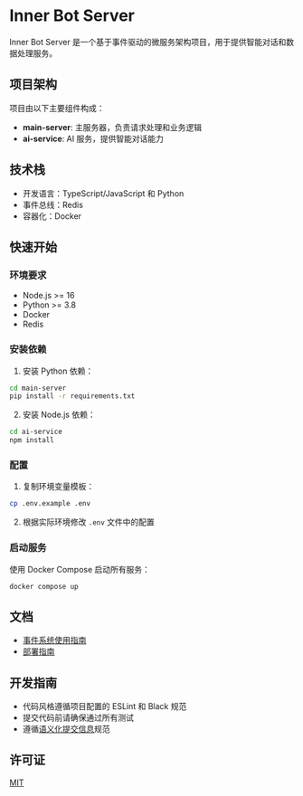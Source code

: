 # Inner Bot Server

Inner Bot Server 是一个基于事件驱动的微服务架构项目，用于提供智能对话和数据处理服务。

## 项目架构

项目由以下主要组件构成：

- **main-server**: 主服务器，负责请求处理和业务逻辑
- **ai-service**: AI 服务，提供智能对话能力

## 技术栈

- 开发语言：TypeScript/JavaScript 和 Python
- 事件总线：Redis
- 容器化：Docker

## 快速开始

### 环境要求

- Node.js >= 16
- Python >= 3.8
- Docker
- Redis

### 安装依赖

1. 安装 Python 依赖：

```bash
cd main-server
pip install -r requirements.txt
```

2. 安装 Node.js 依赖：

```bash
cd ai-service
npm install
```

### 配置

1. 复制环境变量模板：

```bash
cp .env.example .env
```

2. 根据实际环境修改 `.env` 文件中的配置

### 启动服务

使用 Docker Compose 启动所有服务：

```bash
docker compose up
```

## 文档

- [事件系统使用指南](docs/event_system.md)
- [部署指南](docs/deployment.md)

## 开发指南

- 代码风格遵循项目配置的 ESLint 和 Black 规范
- 提交代码前请确保通过所有测试
- 遵循[语义化提交信息](https://www.conventionalcommits.org/)规范

## 许可证

[MIT](LICENSE)
